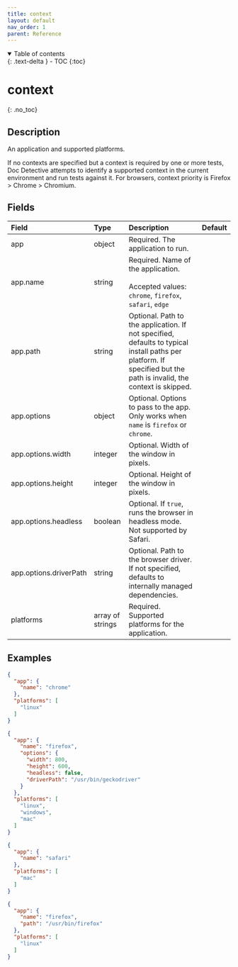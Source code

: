 ```yaml
---
title: context
layout: default
nav_order: 1
parent: Reference
---
```


<details open markdown="block">
<summary>
Table of contents
</summary>
{: .text-delta }
- TOC
{:toc}
</details>

# context
{: .no_toc}

## Description

An application and supported platforms.

If no contexts are specified but a context is required by one or more tests, Doc Detective attempts to identify a supported context in the current environment and run tests against it. For browsers, context priority is Firefox > Chrome > Chromium.

## Fields

Field | Type | Description | Default
:-- | :-- | :-- | :--
app | object |  Required. The application to run. | 
app.name | string |  Required. Name of the application.<br><br>Accepted values: `chrome`, `firefox`, `safari`, `edge` | 
app.path | string |  Optional. Path to the application. If not specified, defaults to typical install paths per platform. If specified but the path is invalid, the context is skipped. | 
app.options | object |  Optional. Options to pass to the app. Only works when `name` is `firefox` or `chrome`. | 
app.options.width | integer |  Optional. Width of the window in pixels. | 
app.options.height | integer |  Optional. Height of the window in pixels. | 
app.options.headless | boolean |  Optional. If `true`, runs the browser in headless mode. Not supported by Safari. | 
app.options.driverPath | string |  Optional. Path to the browser driver. If not specified, defaults to internally managed dependencies. | 
platforms | array of strings |  Required. Supported platforms for the application. | 

## Examples

```json
{
  "app": {
    "name": "chrome"
  },
  "platforms": [
    "linux"
  ]
}
```

```json
{
  "app": {
    "name": "firefox",
    "options": {
      "width": 800,
      "height": 600,
      "headless": false,
      "driverPath": "/usr/bin/geckodriver"
    }
  },
  "platforms": [
    "linux",
    "windows",
    "mac"
  ]
}
```

```json
{
  "app": {
    "name": "safari"
  },
  "platforms": [
    "mac"
  ]
}
```

```json
{
  "app": {
    "name": "firefox",
    "path": "/usr/bin/firefox"
  },
  "platforms": [
    "linux"
  ]
}
```
